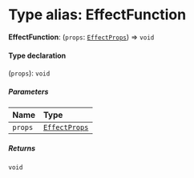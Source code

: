 # Type alias: EffectFunction

**EffectFunction**: (`props`: [`EffectProps`](/en/auto-docs/form-core/interfaces/EffectProps.md)) => `void`

#### Type declaration

(`props`): `void`

##### Parameters

| Name | Type |
| :------ | :------ |
| `props` | [`EffectProps`](/en/auto-docs/form-core/interfaces/EffectProps.md) |

##### Returns

`void`
